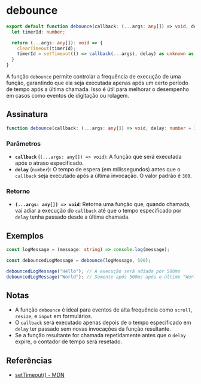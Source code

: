 # debounce

```typescript
export default function debounce(callback: (...args: any[]) => void, delay: number = 300): (...args: any[]) => void {
  let timerId: number;

  return (...args: any[]): void => {
    clearTimeout(timerId);
    timerId = setTimeout(() => callback(...args), delay) as unknown as number;
  }
}
```

A função `debounce` permite controlar a frequência de execução de uma função, garantindo que ela seja executada apenas após um certo período de tempo após a última chamada. Isso é útil para melhorar o desempenho em casos como eventos de digitação ou rolagem.

## Assinatura

```typescript
function debounce(callback: (...args: any[]) => void, delay: number = 300): (...args: any[]) => void;
```

### Parâmetros

- **`callback`** (`(...args: any[]) => void`): A função que será executada após o atraso especificado.
- **`delay`** (`number`): O tempo de espera (em milissegundos) antes que o `callback` seja executado após a última invocação. O valor padrão é `300`.

### Retorno

- **`(...args: any[]) => void`**: Retorna uma função que, quando chamada, vai adiar a execução do `callback` até que o tempo especificado por `delay` tenha passado desde a última chamada.

## Exemplos

```typescript
const logMessage = (message: string) => console.log(message);

const debouncedLogMessage = debounce(logMessage, 500);

debouncedLogMessage("Hello"); // A execução será adiada por 500ms
debouncedLogMessage("World"); // Somente após 500ms após o último "World" ser chamado
```

## Notas

- A função `debounce` é ideal para eventos de alta frequência como `scroll`, `resize`, e `input` em formulários.
- O `callback` será executado apenas depois de o tempo especificado em `delay` ter passado sem novas invocações da função resultante.
- Se a função resultante for chamada repetidamente antes que o `delay` expire, o contador de tempo será resetado.

## Referências

- [setTimeout() - MDN](https://developer.mozilla.org/en-US/docs/Web/API/setTimeout)